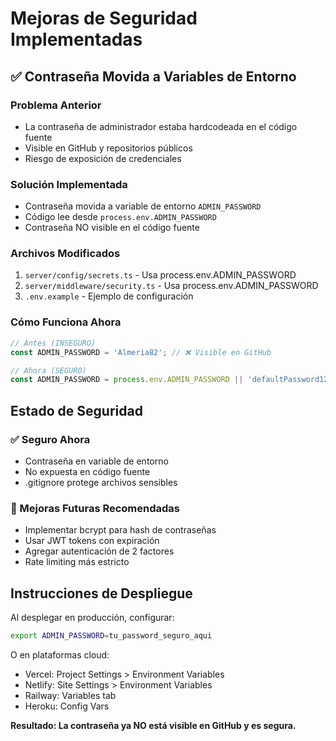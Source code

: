 # Mejoras de Seguridad Implementadas

## ✅ Contraseña Movida a Variables de Entorno

### Problema Anterior
- La contraseña de administrador estaba hardcodeada en el código fuente
- Visible en GitHub y repositorios públicos
- Riesgo de exposición de credenciales

### Solución Implementada
- Contraseña movida a variable de entorno `ADMIN_PASSWORD`
- Código lee desde `process.env.ADMIN_PASSWORD`
- Contraseña NO visible en el código fuente

### Archivos Modificados
1. `server/config/secrets.ts` - Usa process.env.ADMIN_PASSWORD
2. `server/middleware/security.ts` - Usa process.env.ADMIN_PASSWORD
3. `.env.example` - Ejemplo de configuración

### Cómo Funciona Ahora
```typescript
// Antes (INSEGURO)
const ADMIN_PASSWORD = 'Almeria82'; // ❌ Visible en GitHub

// Ahora (SEGURO)
const ADMIN_PASSWORD = process.env.ADMIN_PASSWORD || 'defaultPassword123'; // ✅ Seguro
```

## Estado de Seguridad

### ✅ Seguro Ahora
- Contraseña en variable de entorno
- No expuesta en código fuente
- .gitignore protege archivos sensibles

### 🔄 Mejoras Futuras Recomendadas
- Implementar bcrypt para hash de contraseñas
- Usar JWT tokens con expiración
- Agregar autenticación de 2 factores
- Rate limiting más estricto

## Instrucciones de Despliegue

Al desplegar en producción, configurar:
```bash
export ADMIN_PASSWORD=tu_password_seguro_aqui
```

O en plataformas cloud:
- Vercel: Project Settings > Environment Variables
- Netlify: Site Settings > Environment Variables  
- Railway: Variables tab
- Heroku: Config Vars

**Resultado: La contraseña ya NO está visible en GitHub y es segura.**